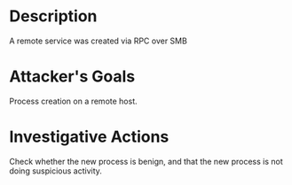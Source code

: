 # Description
A remote service was created via RPC over SMB
# Attacker's Goals
Process creation on a remote host.
# Investigative Actions
Check whether the new process is benign, and that the new process is not doing suspicious activity.
